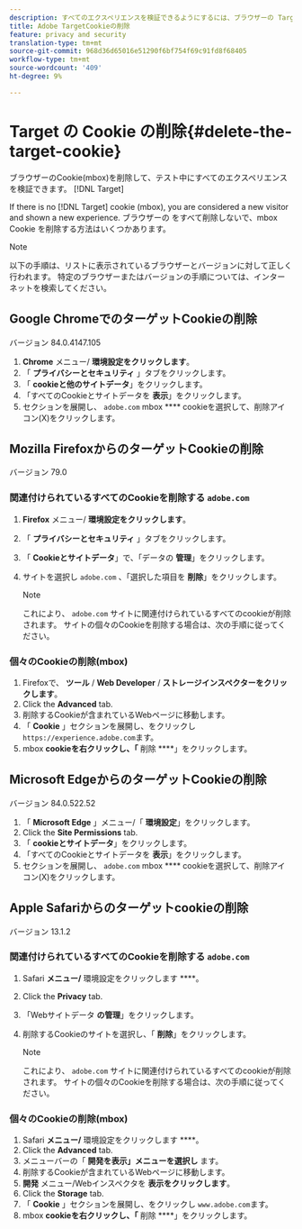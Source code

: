 ```yaml
---
description: すべてのエクスペリエンスを検証できるようにするには、ブラウザーの Target の Cookie を削除します。
title: Adobe TargetCookieの削除
feature: privacy and security
translation-type: tm+mt
source-git-commit: 968d36d65016e51290f6bf754f69c91fd8f68405
workflow-type: tm+mt
source-wordcount: '409'
ht-degree: 9%

---
```



# Target の Cookie の削除{#delete-the-target-cookie}

ブラウザーのCookie(mbox)を削除して、テスト中にすべてのエクスペリエンスを検証できます。 [!DNL Target]

If there is no [!DNL Target] cookie (mbox), you are considered a new visitor and shown a new experience. ブラウザーの をすべて削除しないで、mbox Cookie を削除する方法はいくつかあります。

>[!NOTE]
>
>以下の手順は、リストに表示されているブラウザーとバージョンに対して正しく行われます。 特定のブラウザーまたはバージョンの手順については、インターネットを検索してください。

## Google ChromeでのターゲットCookieの削除

バージョン 84.0.4147.105

1. **Chrome** メニュー/ **環境設定をクリックします**。
1. 「 **プライバシーとセキュリティ** 」タブをクリックします。
1. 「 **cookieと他のサイトデータ**」をクリックします。
1. 「すべてのCookieとサイトデータを **表示**」をクリックします。
1. セクションを展開し、 `adobe.com` mbox **** cookieを選択して、削除アイコン(X)をクリックします。

## Mozilla FirefoxからのターゲットCookieの削除

バージョン 79.0

### 関連付けられているすべてのCookieを削除する `adobe.com`

1. **Firefox** メニュー/ **環境設定をクリックします**。
1. 「 **プライバシーとセキュリティ** 」タブをクリックします。
1. 「 **Cookieとサイトデータ**」で、「データの **管理**」をクリックします。
1. サイトを選択し `adobe.com` 、「選択した項目を **削除**」をクリックします。

   >[!NOTE]
   >
   >これにより、 `adobe.com` サイトに関連付けられているすべてのcookieが削除されます。 サイトの個々のCookieを削除する場合は、次の手順に従ってください。

### 個々のCookieの削除(mbox)

1. Firefoxで、 **ツール** / **Web Developer** / **ストレージインスペクターをクリックします**。
1. Click the **Advanced** tab.
1. 削除するCookieが含まれているWebページに移動します。
1. 「 **Cookie** 」セクションを展開し、をクリックし `https://experience.adobe.com`ます。
1. mbox **cookieを右クリックし、「** 削除 ****」をクリックします。

## Microsoft EdgeからのターゲットCookieの削除

バージョン 84.0.522.52

1. 「 **Microsoft Edge** 」メニュー/「 **環境設定**」をクリックします。
1. Click the **Site Permissions** tab.
1. 「 **cookieとサイトデータ**」をクリックします。
1. 「すべてのCookieとサイトデータを **表示**」をクリックします。
1. セクションを展開し、 `adobe.com` mbox **** cookieを選択して、削除アイコン(X)をクリックします。

## Apple Safariからのターゲットcookieの削除

バージョン 13.1.2

### 関連付けられているすべてのCookieを削除する `adobe.com`

1. Safari **メニュー/** 環境設定をクリックします ****。
1. Click the **Privacy** tab.
1. 「Webサイトデータ **の管理**」をクリックします。
1. 削除するCookieのサイトを選択し、「 **削除**」をクリックします。

   >[!NOTE]
   >
   >これにより、 `adobe.com` サイトに関連付けられているすべてのcookieが削除されます。 サイトの個々のCookieを削除する場合は、次の手順に従ってください。

### 個々のCookieの削除(mbox)

1. Safari **メニュー/** 環境設定をクリックします ****。
1. Click the **Advanced** tab.
1. メニューバーの「 **開発を表示」メニューを選択し** ます。
1. 削除するCookieが含まれているWebページに移動します。
1. **開発** メニュー/Webインスペクタを **表示をクリックします**。
1. Click the **Storage** tab.
1. 「 **Cookie** 」セクションを展開し、をクリックし `www.adobe.com`ます。
1. mbox **cookieを右クリックし、「** 削除 ****」をクリックします。
